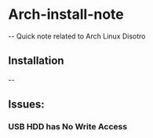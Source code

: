 # Arch-install-note
--
Quick note related to Arch Linux Disotro

## Installation

--
## Issues:
### USB HDD has No Write Access
